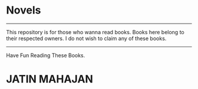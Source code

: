 # Novels
***

This repository is for those who wanna read books.
Books here belong to their respected owners. I do not wish to claim any of these books.

***

Have Fun Reading These Books.
<h1>JATIN MAHAJAN</h1>
